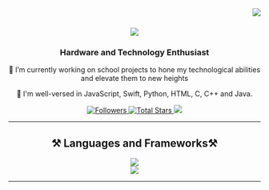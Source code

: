 <img align="right" src="https://visitor-badge.laobi.icu/badge?page_id=vanshsuri1.vanshsuri1" />

<h1 align="center">
    <img src="https://readme-typing-svg.herokuapp.com/?font=Calibri&size=35&center=true&vCenter=true&width=500&height=70&duration=4000&lines=Greetings!+👋;I'm+Vansh+Vishal+Suri;" />
</h1>
<div align="center"> 

### Hardware and Technology Enthusiast 
🔭 I’m currently working on school projects to hone my technological abilities and elevate them to new heights 

🧠 I'm well-versed in JavaScript, Swift, Python, HTML, C, C++ and Java.
</div>
   <p align="center"> 
      <a href="https://github.com/sachkeeratb?tab=followers">
         <img alt="Followers" title="Follow Me on Github" src="https://custom-icon-badges.demolab.com/github/followers/vanshsuri1?color=236ad3&labelColor=1155ba&style=for-the-badge&logo=person-add&label=Follow&logoColor=white"/>
      </a>
      <a href="https://github.com/sachkeeratb?tab=repositories&sort=stargazers">
         <img alt="Total Stars" title="Total Stars on GitHub" src="https://custom-icon-badges.demolab.com/github/stars/vanshsuri1?color=55960c&style=for-the-badge&labelColor=488207&logo=star"/>
      </a>
        <a href="https://www.linkedin.com/in/vansh-suri-b7a2582a9/">
         <img src="https://img.shields.io/badge/LinkedIn-0077B5?style=for-the-badge&logo=linkedin&logoColor=white" />
      </a>
   </p>

 <hr/>

<h2 align="center">⚒️ Languages and Frameworks⚒️</h2>

<div align="center">
    <img src="https://skillicons.dev/icons?i=,html,css,javascript,typescript,c,cpp,swift," /><br>
    <img src="https://skillicons.dev/icons?i=firebase,mongodb,nextjs,express,python,java,postgres" /><br>
</div>

<hr />

